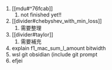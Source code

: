 1. [[mdu#^76fcab]]
	1. not finished yet!!
2. [[divider#chebyshev_with_min_loss]]
	1. 需要整理
3. [[divider#taylor]]
	1. 需要補充
4. explain f1_mac_sum_l_amount bitwidth
5. wsl git obsidian (include git prompt
6. efjei

```verilog


```